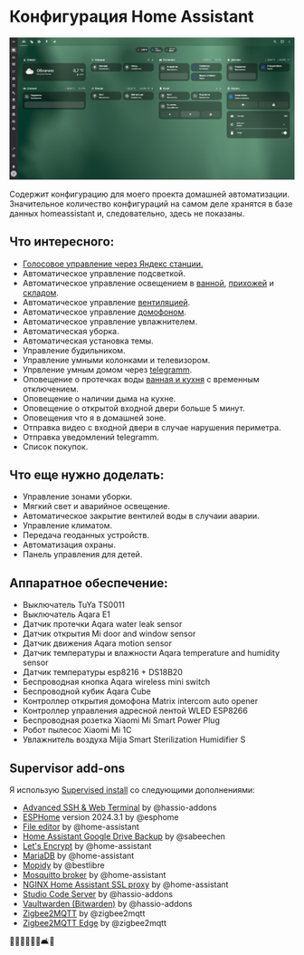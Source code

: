 # Конфигурация Home Assistant 

![Home Assistant](https://github.com/alexfrydr/home_assistant_config/blob/master/screen1.JPG)

Содержит конфигурацию для моего проекта домашней автоматизации. Значительное количество конфигураций на самом деле хранятся
в базе данных homeassistant и, следовательно, здесь не показаны.

## Что интересного:
- [Голосовое управление через Яндекс станции.](https://github.com/dext0r/yandex_smart_home)
- Автоматическое управление подсветкой.
- Автоматическое управление освещением в [ванной](https://github.com/alexfrydr/home_assistant_config/blob/master/includes/automation/005_bathroom.yaml), [прихожей](https://github.com/alexfrydr/home_assistant_config/blob/master/includes/automation/007_Light_hallway.yaml) и [складом](https://github.com/alexfrydr/home_assistant_config/blob/master/includes/automation/034_stock_light.yaml). 
- Автоматическое управление [вентиляцией](https://github.com/alexfrydr/home_assistant_config/blob/master/includes/automation/005_bathroom.yaml).
- Автоматическое управление [домофоном](https://github.com/alexfrydr/home_assistant_config/blob/master/includes/automation/025_intercom.yaml).
- Автоматическое управление увлажнителем.
- Автоматическая уборка.
- Автоматическая установка темы.
- Управление будильником.
- Управление умными колонками и телевизором.
- Упрвление умным домом через [telegramm](https://github.com/alexfrydr/home_assistant_config/blob/master/includes/packages/001_telegramm.yaml).
- Оповещение о протечках воды [ванная и кухня](https://github.com/alexfrydr/home_assistant_config/blob/master/includes/automation/006_Water_sensor.yaml) с временным отключением.
- Оповещение о наличии дыма на кухне.
- Оповещение о открытой входной двери больше 5 минут.
- Оповещения что я в домашней зоне.
- Отправка видео с входной двери в случае нарушения периметра.
- Отправка уведомлений telegramm.
- Список покупок.

## Что еще нужно доделать:
- Управление зонами уборки.
- Мягкий свет и аварийное освещение.
- Автоматическое закрытие вентилей воды в случаии аварии.
- Управление климатом.
- Передача геоданных устройств.
- Автоматизация охраны.
- Панель управления для детей.

## Аппаратное обеспечение:
- Выключатель TuYa TS0011
- Выключатель Aqara E1
- Датчик протечки Aqara water leak sensor
- Датчик открытия Mi door and window sensor
- Датчик движения Aqara motion sensor
- Датчик температуры и влажности Aqara temperature and humidity sensor
- Датчик температуры esp8216 + DS18B20
- Беспроводная кнопка Aqara wireless mini switch
- Беспроводной кубик Aqara Cube 
- Контроллер открытия  домофона Matrix intercom auto opener
- Контроллер управления адресной лентой WLED ESP8266
- Беспроводная розетка Xiaomi Mi Smart Power Plug
- Робот пылесос Xiaomi Mi 1C
- Увлажнитель воздуха Mijia Smart Sterilization Humidifier S

## Supervisor add-ons

Я использую [Supervised install](https://www.home-assistant.io/getting-started/) со следующими дополнениями:

- [Advanced SSH & Web Terminal](https://github.com/hassio-addons/addon-ssh) by @hassio-addons
- [ESPHome](https://github.com/esphome/) version 2024.3.1 by @esphome
- [File editor](https://github.com/home-assistant/addons/tree/master/configurator) by @home-assistant
- [Home Assistant Google Drive Backup](https://github.com/sabeechen/hassio-google-drive-backup) by @sabeechen
- [Let's Encrypt](https://github.com/home-assistant/addons/tree/master/letsencrypt) by @home-assistant
- [MariaDB](https://github.com/home-assistant/addons/tree/master/mariadb) by @home-assistant
- [Mopidy](https://github.com/bestlibre/hassio-addons/tree/master/mopidy) by @bestlibre
- [Mosquitto broker](https://github.com/home-assistant/addons/tree/master/mosquitto) by @home-assistant
- [NGINX Home Assistant SSL proxy](https://github.com/home-assistant/addons/tree/master/nginx_proxy) by @home-assistant
- [Studio Code Server](https://github.com/hassio-addons/addon-vscode) by @hassio-addons
- [Vaultwarden (Bitwarden)](https://github.com/hassio-addons/addon-bitwarden) by @hassio-addons
- [Zigbee2MQTT](https://github.com/zigbee2mqtt/hassio-zigbee2mqtt/tree/master/zigbee2mqtt) by @zigbee2mqtt
- [Zigbee2MQTT Edge](https://github.com/zigbee2mqtt/hassio-zigbee2mqtt/tree/master/zigbee2mqtt-edge) by @zigbee2mqtt

🏡🔧📱💡🚪🚿🛋️🔌
